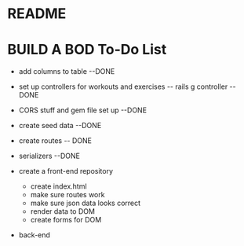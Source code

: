 # README

# BUILD A BOD To-Do List

* add columns to table --DONE
* set up controllers for workouts and exercises -- rails g controller --DONE
* CORS stuff and gem file set up --DONE
* create seed data --DONE
* create routes -- DONE
* serializers --DONE

* create a front-end repository
  * create index.html
  * make sure routes work
  * make sure json data looks correct
  * render data to DOM
  * create forms for DOM
  
* back-end
